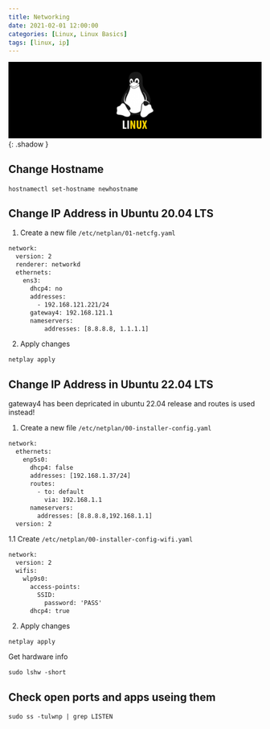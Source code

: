 ```yaml
---
title: Networking
date: 2021-02-01 12:00:00
categories: [Linux, Linux Basics]
tags: [linux, ip]
---
```

<script defer data-domain="senad-d.github.io" src="https://plus.seki.pro/js/script.js"></script>
![](https://github.com/senad-d/senad-d.github.io/blob/main/_media/images/linux-banner.png?raw=true){: .shadow }

## Change Hostname
```shell
hostnamectl set-hostname newhostname
```

## Change IP Address in Ubuntu 20.04 LTS

1. Create a new file `/etc/netplan/01-netcfg.yaml`
```shell
network:
  version: 2
  renderer: networkd
  ethernets:
    ens3:
      dhcp4: no
      addresses:
        - 192.168.121.221/24
      gateway4: 192.168.121.1
      nameservers:
          addresses: [8.8.8.8, 1.1.1.1]
```

2. Apply changes
```shell
netplay apply
```

## Change IP Address in Ubuntu 22.04 LTS
gateway4 has been depricated in ubuntu 22.04 release and routes is used instead!

1. Create a new file `/etc/netplan/00-installer-config.yaml`
```shell
network:
  ethernets:
    enp5s0:
      dhcp4: false
      addresses: [192.168.1.37/24]
      routes:
        - to: default
          via: 192.168.1.1
      nameservers:
        addresses: [8.8.8.8,192.168.1.1]
  version: 2
```
1.1 Create  `/etc/netplan/00-installer-config-wifi.yaml`
```shell
network:
  version: 2
  wifis:
    wlp9s0:
      access-points:
        SSID:
          password: 'PASS'
      dhcp4: true
```
2. Apply changes
```shell
netplay apply
```

Get hardware info
```shell
sudo lshw -short
```

## Check open ports and apps useing them
```shell
sudo ss -tulwnp | grep LISTEN
```